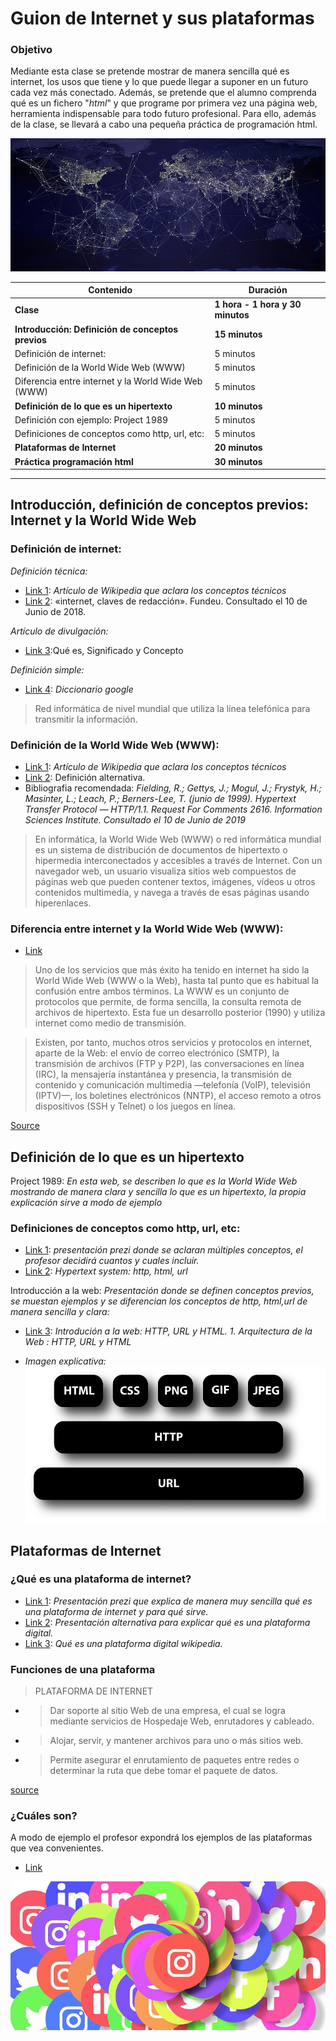# Guion de Internet y sus plataformas

### Objetivo

Mediante esta clase se pretende mostrar de manera sencilla qué es internet, los usos que tiene y lo que puede llegar a suponer en un futuro cada vez más conectado. Además, se pretende que el alumno comprenda qué es un fichero "*html*" y que programe por primera vez una página web, herramienta indispensable para todo futuro profesional. Para ello, además de la clase, se llevará a cabo una pequeña práctica de programación html.

![Alt text](Intro_internet.png)

| Contenido | Duración |
| ----- | ----- |
| **Clase** | **1 hora - 1 hora y 30 minutos** |
| **Introducción: Definición de conceptos previos** | **15 minutos** |
| Definición de internet: | 5 minutos |
| Definición de la World Wide Web (WWW) | 5 minutos |
| Diferencia entre internet y la World Wide Web (WWW) | 5 minutos |
| **Definición de lo que es un hipertexto** | **10 minutos** |
| Definición con ejemplo: Project 1989  | 5 minutos |
| Definiciones de conceptos como http, url, etc: | 5 minutos |
| **Plataformas de Internet** | **20 minutos** |
| **Práctica programación html** | **30 minutos** |

***

## Introducción, definición de conceptos previos: Internet y la World Wide Web

### Definición de internet:

*Definición técnica:* 

+ [Link 1](https://es.wikipedia.org/wiki/Internet): *Artículo de Wikipedia que aclara los conceptos técnicos*
+ [Link 2](https://www.fundeu.es/recomendacion/internet-terminos-relacionados-1315/):  «internet, claves de redacción». Fundeu. Consultado el 10 de Junio de 2018.

*Artículo de divulgación:* 

+ [Link 3](https://definicion.de/internet/):Qué es, Significado y Concepto

*Definición simple:*

+ [Link 4](https://www.google.com/search?q=internet+definicion&rlz=1C1CHBD_esES774ES778&oq=internet+defi&aqs=chrome.0.0j69i57j0l4.3876j1j4&sourceid=chrome&ie=UTF-8): *Diccionario google*

> Red informática de nivel mundial que utiliza la línea telefónica para transmitir la información.

### Definición de la World Wide Web (WWW):

+ [Link 1](https://es.wikipedia.org/wiki/World_Wide_Web): *Artículo de Wikipedia que aclara los conceptos técnicos*
+ [Link 2](https://developer.mozilla.org/es/docs/Glossary/World_Wide_Web): Definición alternativa.
+ Bibliografia recomendada: *Fielding, R.; Gettys, J.; Mogul, J.; Frystyk, H.; Masinter, L.; Leach, P.; Berners-Lee, T. (junio de 1999). Hypertext Transfer Protocol — HTTP/1.1. Request For Comments 2616. Information Sciences Institute. Consultado el 10 de Junio de 2019*

> En informática, la World Wide Web (WWW) o red informática mundial es un sistema de distribución de documentos de hipertexto o hipermedia interconectados y accesibles a través de Internet. Con un navegador web, un usuario visualiza sitios web compuestos de páginas web que pueden contener textos, imágenes, vídeos u otros contenidos multimedia, y navega a través de esas páginas usando hiperenlaces.

### Diferencia entre internet y la World Wide Web (WWW):

+ [Link](https://es.wikipedia.org/wiki/Internet) 

> Uno de los servicios que más éxito ha tenido en internet ha sido la World Wide Web (WWW o la Web), hasta tal punto que es habitual la confusión entre ambos términos. La WWW es un conjunto de protocolos que permite, de forma sencilla, la consulta remota de archivos de hipertexto. Esta fue un desarrollo posterior (1990) y utiliza internet como medio de transmisión.

> Existen, por tanto, muchos otros servicios y protocolos en internet, aparte de la Web: el envío de correo electrónico (SMTP), la transmisión de archivos (FTP y P2P), las conversaciones en línea (IRC), la mensajería instantánea y presencia, la transmisión de contenido y comunicación multimedia —telefonía (VoIP), televisión (IPTV)—, los boletines electrónicos (NNTP), el acceso remoto a otros dispositivos (SSH y Telnet) o los juegos en línea.

[Source](https://es.wikipedia.org/wiki/Internet)

## Definición de lo que es un **hipertexto**

Project 1989: *En esta web, se describen lo que es la World Wide Web mostrando de manera clara y sencilla lo que es un hipertexto, la propia explicación sirve a modo de ejemplo* 

### Definiciones de conceptos como http, url, etc:
+ [Link 1](https://prezi.com/yy1qvuk2vhtj/que-significan-los-terminos-html-http-tcp-ip-lan-www/): *presentación prezi donde se aclaran múltiples conceptos, el profesor decidirá cuantos y cuales incluir.* 
+ [Link 2](http://info.cern.ch/hypertext/WWW/TheProject.html): *Hypertext system: http, html, url*

Introducción a la web: *Presentación donde se definen conceptos previos, se muestan ejemplos y se diferencian los conceptos de http, html,url de manera sencilla y clara:*

+ [Link 3](https://es.slideshare.net/jsalvachua/introducin-a-la-web-http-url-y-html-presentation): *Introdución a la web: HTTP, URL y HTML. 1. Arquitectura de la Web : HTTP, URL y HTML*

+ *Imagen explicativa:*
![Alt text](Explicación%20componentes%20báscicas%20de%20la%20web.png)

## Plataformas de Internet

### ¿Qué es una plataforma de internet?

+ [Link 1](https://prezi.com/x97ej4aqd14i/plataformas-de-internet/): *Presentación prezi que explica de manera muy sencilla qué es una plataforma de internet y para qué sirve.*
+ [Link 2](https://www.slideshare.net/lore-olaya/plataforma-digital): *Presentación alternativa para explicar qué es una plataforma digital.*
+ [Link 3](https://es.wikipedia.org/wiki/Plataforma_digital#cite_note-1): *Qué es una plataforma digital wikipedia.*

### Funciones de una plataforma

> PLATAFORMA DE INTERNET
+ >Dar soporte al sitio Web de una empresa, el cual se logra mediante servicios de Hospedaje Web, enrutadores y cableado.
+ >Alojar, servir, y mantener archivos para uno o más sitios web.
+ >Permite asegurar el enrutamiento de paquetes entre redes o determinar la ruta que debe tomar el paquete de datos.

[source](https://prezi.com/x97ej4aqd14i/plataformas-de-internet/)

### ¿Cuáles son?

A modo de ejemplo el profesor expondrá los ejemplos de las plataformas que vea convenientes.

+ [Link](https://es.slideshare.net/1811/top10-5086325)

![alt text](plataformas%20de%20internet.jpg)
